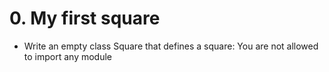 # 0. My first square

* Write an empty class Square that defines a square:
You are not allowed to import any module
